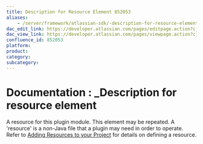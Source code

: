 ```yaml
---
title: Description for Resource Element 852053
aliases:
    - /server/framework/atlassian-sdk/-description-for-resource-element-852053.html
dac_edit_link: https://developer.atlassian.com/pages/editpage.action?cjm=wozere&pageId=852053
dac_view_link: https://developer.atlassian.com/pages/viewpage.action?cjm=wozere&pageId=852053
confluence_id: 852053
platform:
product:
category:
subcategory:
---
```

# Documentation : \_Description for resource element

A resource for this plugin module. This element may be repeated. A 'resource' is a non-Java file that a plugin may need in order to operate. Refer to [Adding Resources to your Project](/server/framework/atlassian-sdk/adding-resources-to-your-project) for details on defining a resource.
















































































































































































































































































































